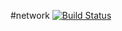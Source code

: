 #network [![Build Status](https://travis-ci.org/lutak-srce/network.svg)](https://travis-ci.org/lutak-srce/network)
